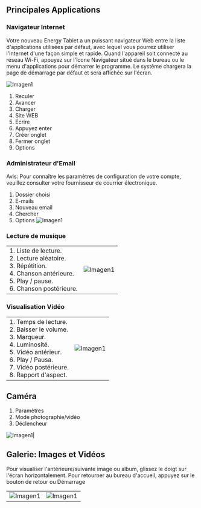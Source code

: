 ## Principales Applications

### Navigateur Internet

Votre nouveau Energy Tablet a un puissant navigateur Web entre la liste d'applications utilisées par défaut, avec lequel vous pourrez utiliser l'Internet d'une façon simple et rapide.
Quand l'appareil soit connecté au réseau Wi-Fi, appuyez sur l'îcone Navigateur situé dans le bureau ou le menu d'applications pour démarrer le programme. Le système chargera la page de démarrage par défaut et sera affichée sur l'écran.

![Imagen1](http://static.energysistem.com/images/manuals/39935/5375cf00a728a.jpg)

1. Reculer
2. Avancer
3. Charger
4. Site WEB
5. Écrire
6. Appuyez enter
7. Créer onglet
8. Fermer onglet
9. Options

### Administrateur d'Email

Avis: Pour connaître les paramètres de configuration de votre compte, veuillez consulter votre fournisseur de courrier électronique.


1.	Dossier choisi
2.	E-mails
3.	Nouveau email
4.	Chercher
5.	Options
![Imagen1](http://static.energysistem.com/images/manuals/39530/537083f568d9e.jpg)

### Lecture de musique
|  |  |
|:-------|:-------|
|1.	Liste de lecture.<br> 2.	Lecture aléatoire.<br> 3.	Répétition.<br> 4. Chanson antérieure.<br> 5.	Play / pause.<br> 6.	Chanson postérieure.<br> |![Imagen1](http://static.energysistem.com/images/manuals/39530/537087d20de5d.jpg)|

### Visualisation Vidéo

|  |  |
|:-------|:-------|
|1.	Temps de lecture.<br> 2.	Baisser le volume.<br> 3.	Marqueur.<br> 4.	Luminosité.<br> 5.	Vidéo antérieur.<br> 6.	Play / Pausa.<br> 7.	Vidéo postérieure.<br> 8.	Rapport d'aspect.| ![Imagen1](http://static.energysistem.com/images/manuals/39530/5370875333d62.jpg)|

## Caméra

1.	Paramètres
2.	Mode photographie/vidéo
3.	Déclencheur

![Imagen1](http://static.energysistem.com/images/manuals/39530/53708b799ae7e.jpg)|

## Galerie: Images et Vidéos
Pour visualiser l'antérieure/suivante image ou album, glissez le doigt sur l'écran horizontalement.
Pour retourner au bureau d'accueil, appuyez sur le bouton de retour ou Démarrage


|  |  |
|:-------|:-------|
|![Imagen1](http://static.energysistem.com/images/manuals/39530/53708986b10b0.jpg) | ![Imagen1](http://static.energysistem.com/images/manuals/39530/5370897f72d62.jpg)|
